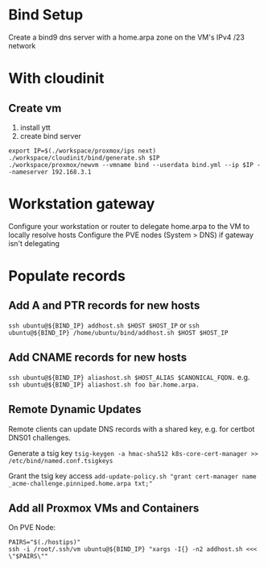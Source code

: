 # Bind Setup

Create a bind9 dns server with a home.arpa zone on the VM's IPv4 /23 network 

# With cloudinit
## Create vm
1. install ytt
2. create bind server
```
export IP=$(./workspace/proxmox/ips next)
./workspace/cloudinit/bind/generate.sh $IP
./workspace/proxmox/newvm --vmname bind --userdata bind.yml --ip $IP --nameserver 192.168.3.1
```

# Workstation gateway
Configure your workstation or router to delegate home.arpa to the VM to locally resolve hosts
Configure the PVE nodes (System > DNS) if gateway isn't delegating

# Populate records

## Add A and PTR records for new hosts
`ssh ubuntu@${BIND_IP} addhost.sh $HOST $HOST_IP`
or
`ssh ubuntu@${BIND_IP} /home/ubuntu/bind/addhost.sh $HOST $HOST_IP`


## Add CNAME records for new hosts
`ssh ubuntu@${BIND_IP} aliashost.sh $HOST_ALIAS $CANONICAL_FQDN.`
e.g. `ssh ubuntu@${BIND_IP} aliashost.sh foo bar.home.arpa.`

## Remote Dynamic Updates

Remote clients can update DNS records with a shared key, e.g. for certbot DNS01 challenges.

Generate a tsig key
`tsig-keygen -a hmac-sha512 k8s-core-cert-manager >> /etc/bind/named.conf.tsigkeys`

Grant the tsig key access
`add-update-policy.sh "grant cert-manager name _acme-challenge.pinniped.home.arpa txt;"`

## Add all Proxmox VMs and Containers
On PVE Node:
```
PAIRS="$(./hostips)"
ssh -i /root/.ssh/vm ubuntu@${BIND_IP} "xargs -I{} -n2 addhost.sh <<< \"$PAIRS\""
```
